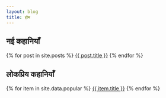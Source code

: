 ```yaml
---
layout: blog
title: होम
---
```


<section>
  <h2 class="section-title">नई कहानियाँ</h2>
  <div class="post-list">
    {% for post in site.posts %}
      <a href="{{ post.url | relative_url }}">{{ post.title }}</a>
    {% endfor %}
  </div>
</section>

<section>
  <h2 class="section-title">लोकप्रिय कहानियाँ</h2>
  <div class="post-list">
    {% for item in site.data.popular %}
      <a href="{{ item.url }}">{{ item.title }}</a>
    {% endfor %}
  </div>
</section>
